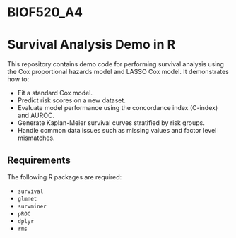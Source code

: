 # BIOF520_A4

# Survival Analysis Demo in R

This repository contains demo code for performing survival analysis using the Cox proportional hazards model and LASSO Cox model. It demonstrates how to:
- Fit a standard Cox model.
- Predict risk scores on a new dataset.
- Evaluate model performance using the concordance index (C-index) and AUROC.
- Generate Kaplan-Meier survival curves stratified by risk groups.
- Handle common data issues such as missing values and factor level mismatches.

## Requirements

The following R packages are required:
- `survival`
- `glmnet`
- `survminer`
- `pROC`
- `dplyr`
- `rms`


